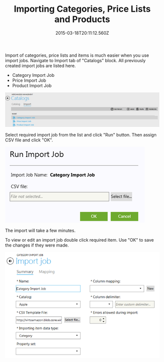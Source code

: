 ﻿---
title: Importing Categories, Price Lists and Products
description: Importing Categories, Price Lists and Products
layout: docs
date: 2015-03-18T20:11:12.560Z
priority: 2
---
Import of categories, price lists and items is much easier when you use import jobs. Navigate to Import tab of "Catalogs" block. All previously created import jobs are listed here.

* Category Import Job
* Price Import Job
* Product Import Job

<img src="../../../../assets/images/docs/017-list-of-import-jobs.PNG" />

Select required import job from the list and click "Run" button. Then assign CSV file and click "OK".

<img src="../../../../assets/images/docs/018-run-import-job.PNG" />

The import will take a few minutes.

To view or edit an import job double click required item. Use "OK" to save the changes if they were made.

<img src="../../../../assets/images/docs/019-import-job-view.PNG" />
